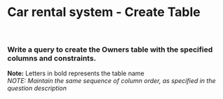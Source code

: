 <h1>Car rental system - Create Table</h1><br>

### Write a query to create the Owners table with the specified columns and constraints. <br>

**Note:** Letters in bold represents the table name <br>
_NOTE: Maintain the same sequence of column order, as specified in the question description_


